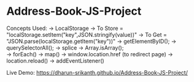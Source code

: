# Address-Book-JS-Project

Concepts Used:
    -> LocalStorage
        -> To Store = "localStorage.setItem("key",JSON.stringify(value))"
        -> To Get = "JSON.parse(localStorage.getItem("key"))"
    -> getElementByID();
    -> querySelectorAll();
    -> splice
    -> Array.isArray();    
    -> forEach()
    -> map()
    -> window.location.href (to redirect page)
    -> location.reload()
    -> addEventListener()

    
Live Demo:  https://dharun-srikanth.github.io/Address-Book-JS-Project/
